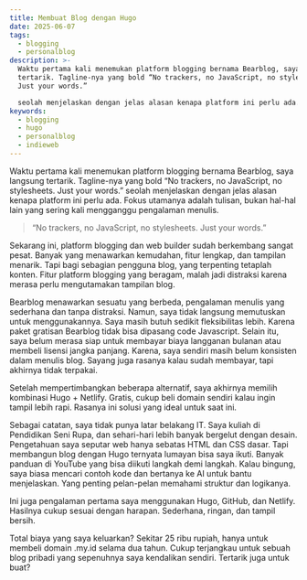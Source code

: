 ```yaml
---
title: Membuat Blog dengan Hugo
date: 2025-06-07
tags:
  - blogging
  - personalblog
description: >-
  Waktu pertama kali menemukan platform blogging bernama Bearblog, saya langsung
  tertarik. Tagline-nya yang bold “No trackers, no JavaScript, no stylesheets.
  Just your words.”

  seolah menjelaskan dengan jelas alasan kenapa platform ini perlu ada. Fokus utamanya adalah tulisan, bukan hal-hal lain yang sering kali mengganggu pengalaman menulis.
keywords:
  - blogging
  - hugo
  - personalblog
  - indieweb
---
```

Waktu pertama kali menemukan platform blogging bernama Bearblog, saya langsung tertarik. Tagline-nya yang bold “No trackers, no JavaScript, no stylesheets. Just your words.”
seolah menjelaskan dengan jelas alasan kenapa platform ini perlu ada. Fokus utamanya adalah tulisan, bukan hal-hal lain yang sering kali mengganggu pengalaman menulis.

> “No trackers, no JavaScript, no stylesheets. Just your words.”

Sekarang ini, platform blogging dan web builder sudah berkembang sangat pesat. Banyak yang menawarkan kemudahan, fitur lengkap, dan tampilan menarik. Tapi bagi sebagian pengguna blog, yang terpenting tetaplah konten. Fitur platform blogging yang beragam, malah jadi distraksi karena merasa perlu mengutamakan tampilan blog.

Bearblog menawarkan sesuatu yang berbeda, pengalaman menulis yang sederhana dan tanpa distraksi. Namun, saya tidak langsung memutuskan untuk menggunakannya. Saya masih butuh sedikit fleksibilitas lebih. Karena paket gratisan Bearblog tidak bisa dipasang code Javascript.
Selain itu, saya belum merasa siap untuk membayar biaya langganan bulanan atau membeli lisensi jangka panjang. Karena, saya sendiri masih belum konsisten dalam menulis blog. Sayang juga rasanya kalau sudah membayar, tapi akhirnya tidak terpakai.

Setelah mempertimbangkan beberapa alternatif, saya akhirnya memilih kombinasi Hugo + Netlify. Gratis, cukup beli domain sendiri kalau ingin tampil lebih rapi. Rasanya ini solusi yang ideal untuk saat ini.

Sebagai catatan, saya tidak punya latar belakang IT. Saya kuliah di Pendidikan Seni Rupa, dan sehari-hari lebih banyak bergelut dengan desain. Pengetahuan saya seputar web hanya sebatas HTML dan CSS dasar. Tapi membangun blog dengan Hugo ternyata lumayan bisa saya ikuti. Banyak panduan di YouTube yang bisa diikuti langkah demi langkah. Kalau bingung, saya biasa mencari contoh kode dan bertanya ke AI untuk bantu menjelaskan. Yang penting pelan-pelan memahami struktur dan logikanya.

Ini juga pengalaman pertama saya menggunakan Hugo, GitHub, dan Netlify. Hasilnya cukup sesuai dengan harapan. Sederhana, ringan, dan tampil bersih.

Total biaya yang saya keluarkan? Sekitar 25 ribu rupiah, hanya untuk membeli domain .my.id selama dua tahun. Cukup terjangkau untuk sebuah blog pribadi yang sepenuhnya saya kendalikan sendiri. Tertarik juga untuk buat?